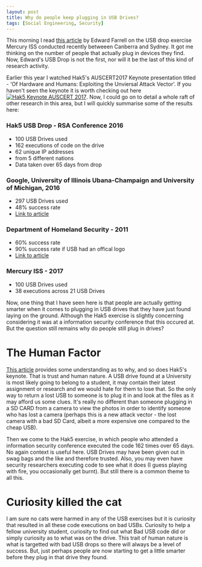 ```yaml
---
layout: post
title: Why do people keep plugging in USB Drives?
tags: [Social Engineering, Security]
---
```

This morning I read [this article](https://www.linkedin.com/pulse/so-how-do-you-build-out-100-usbs-drop-edward-farrell) by Edward Farrell on the USB drop exercise Mercury ISS conducted recently betweeen Canberra and Sydney. It got me thinking on the number of people that actually plug in devices they find. Now, Edward's USB Drop is not the first, nor will it be the last of this kind of research activity. 

Earlier this year I watched Hak5's AUSCERT2017 Keynote presentation titled - 'Of Hardware and Humans: Exploiting the Unviersal Attack Vector'. If you haven't seen the keynote it is worth checking out here [![Hak5 Keynote AUSCERT 2017](http://img.youtube.com/vi/m-hhNJLVLEE/0.jpg)](http://www.youtube.com/watch?v=m-hhNJLVLEE). 
Now, I could go on to detail a whole raft of other research in this area, but I will quickly summarise some of the results here:

### Hak5 USB Drop - RSA Conference 2016

 - 100 USB Drives used
 - 162 executions of code on the drive
 - 62 unique IP addresses
 - from 5 different nations
 - Data taken over 65 days from drop
 
### Google, University of Illinois Ubana-Champaign and University of Michigan, 2016
 - 297 USB Drives used
 - 48% success rate
 - [Link to article](https://www.theregister.co.uk/2016/04/11/half_plug_in_found_drives/)
 
### Department of Homeland Security - 2011
 - 60% success rate
 - 90% success rate if USB had an offical logo
 - [Link to article](https://www.forbes.com/sites/ygrauer/2015/10/30/usb-drive-malware-security-homeland-security-cybersecurity)
 
### Mercury ISS - 2017
 - 100 USB Drives used
 - 38 executions across 21 USB Drives
 
Now, one thing that I have seen here is that people are actually getting smarter when it comes to plugging in USB drives that they have just found laying on the ground. Although the Hak5 exercise is slightly concerning considering it was at a information security conference that this occured at. But the question still remains why do people still plug in drives?
 
# The Human Factor
 
 [This article](https://www.theregister.co.uk/2016/04/11/half_plug_in_found_drives/) provides some understanding as to why, and so does Hak5's keynote. That is trust and human nature. A USB drive found at a University is most likely going to belong to a student, it may contain their latest assignment or research and we would hate for them to lose that. So the only way to return a lost USB to someone is to plug it in and look at the files as it may afford us some clues. It's really no different than someone plugging in a SD CARD from a camera to view the photos in order to identify someone who has lost a camera (perhaps this is a new attack vector - the lost camera with a bad SD Card, albeit a more expensive one compared to the cheap USB). 
 
Then we come to the Hak5 exercise, in which people who attended a information security conference executed the code 162 times over 65 days. No again context is useful here. USB Drives may have been given out in swag bags and the like and therefore trusted. Also, you may even have security researchers executing code to see what it does (I guess playing with fire, you occasionally get burnt). But still there is a common theme to all this. 
 
# Curiosity killed the cat
 
I am sure no cats were harmed in any of the USB exercises but it is curiosity that resulted in all these code executions on bad USBs. Curiosity to help a fellow university student, curiosity to find out what Bad USB code did or simply curiosity as to what was on the drive. This trait of human nature is what is targetted with bad USB drops so there will always be a level of success. But, just perhaps people are now starting to get a little smarter before they plug in that drive they found.
